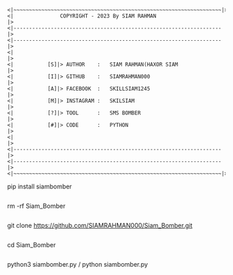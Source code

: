 
```
<|~~~~~~~~~~~~~~~~~~~~~~~~~~~~~~~~~~~~~~~~~~~~~~~~~~~~~~~~~~~~~~~~~~~|>
<|               COPYRIGHT - 2023 By SIAM RAHMAN                     |>
<|-------------------------------------------------------------------|>
<|-------------------------------------------------------------------|>
<|                                                                   |>
<|           [S]|> AUTHOR    :   SIAM RAHMAN(HAXOR SIAM              |>
<|           [I]|> GITHUB    :   SIAMRAHMAN000                       |>
<|           [A]|> FACEBOOK  :   SKILLSIAM1245                       |>
<|           [M]|> INSTAGRAM :   SKILSIAM                            |>
<|           [?]|> TOOL      :   SMS BOMBER                          |>
<|           [#]|> CODE      :   PYTHON                              |>
<|                                                                   |>
<|-------------------------------------------------------------------|>
<|-------------------------------------------------------------------|>
<|~~~~~~~~~~~~~~~~~~~~~~~~~~~~~~~~~~~~~~~~~~~~~~~~~~~~~~~~~~~~~~~~~~~|>

```
pip install siambomber
```
```
rm -rf Siam_Bomber
```
```
git clone https://github.com/SIAMRAHMAN000/Siam_Bomber.git
```
```
cd Siam_Bomber
```
```
python3 siambomber.py / python siambomber.py
```
